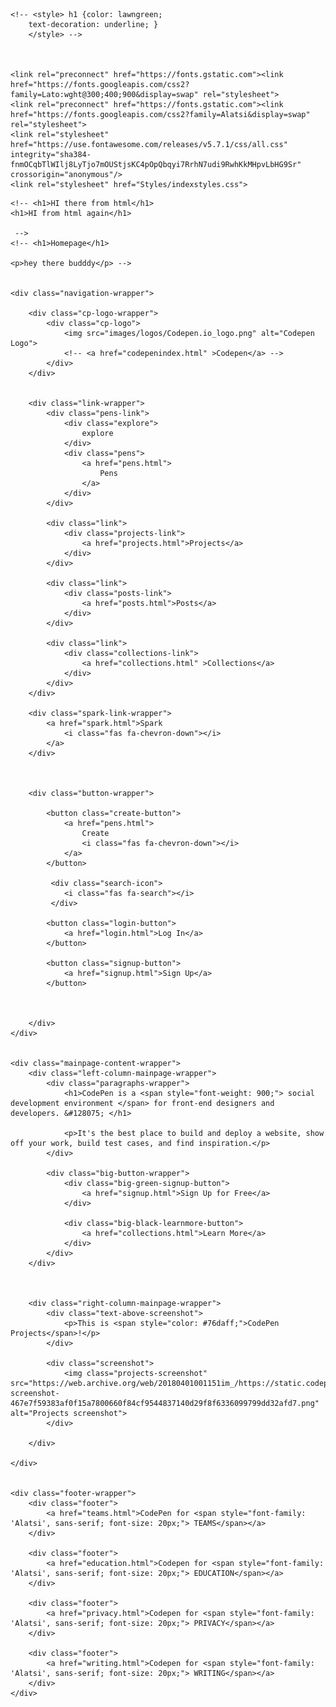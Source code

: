 <!DOCTYPE html>
<html lang="en">
<head>
    <meta charset="UTF-8">
    <meta name="viewport" content="width=device-width, initial-scale=1.0">
    <title>Homepage</title>



    <!-- <style> h1 {color: lawngreen;
        text-decoration: underline; }
        </style> -->

     
    
    <link rel="preconnect" href="https://fonts.gstatic.com"><link href="https://fonts.googleapis.com/css2?family=Lato:wght@300;400;900&display=swap" rel="stylesheet">
    <link rel="preconnect" href="https://fonts.gstatic.com"><link href="https://fonts.googleapis.com/css2?family=Alatsi&display=swap" rel="stylesheet">    
    <link rel="stylesheet" href="https://use.fontawesome.com/releases/v5.7.1/css/all.css" integrity="sha384-fnmOCqbTlWIlj8LyTjo7mOUStjsKC4pOpQbqyi7RrhN7udi9RwhKkMHpvLbHG9Sr" crossorigin="anonymous"/>
    <link rel="stylesheet" href="Styles/indexstyles.css">




   
    
</head>
<body>
    <!-- <h1 style= "color: blue;">HI there from html</h1> -->

    <!-- <h1>HI there from html</h1>
    <h1>HI from html again</h1>

     -->
    <!-- <h1>Homepage</h1>

    <p>hey there budddy</p> -->

    
    <div class="navigation-wrapper">
     
        <div class="cp-logo-wrapper">
            <div class="cp-logo">
                <img src="images/logos/Codepen.io_logo.png" alt="Codepen Logo">
                <!-- <a href="codepenindex.html" >Codepen</a> -->
            </div>
        </div>

        
        <div class="link-wrapper">
            <div class="pens-link">
                <div class="explore">
                    explore
                </div>
                <div class="pens">
                    <a href="pens.html">
                        Pens
                    </a>
                </div>
            </div>  

            <div class="link">
                <div class="projects-link">
                    <a href="projects.html">Projects</a>
                </div>
            </div>

            <div class="link">
                <div class="posts-link">
                    <a href="posts.html">Posts</a>
                </div>
            </div>

            <div class="link">
                <div class="collections-link">
                    <a href="collections.html" >Collections</a>
                </div>
            </div>
        </div>

        <div class="spark-link-wrapper">
            <a href="spark.html">Spark
                <i class="fas fa-chevron-down"></i>
            </a>
        </div>
        
        
    
        <div class="button-wrapper">

            <button class="create-button">
                <a href="pens.html">
                    Create
                    <i class="fas fa-chevron-down"></i>
                </a>
            </button>

             <div class="search-icon">
                <i class="fas fa-search"></i>
             </div>

            <button class="login-button">
                <a href="login.html">Log In</a>
            </button>

            <button class="signup-button">
                <a href="signup.html">Sign Up</a>
            </button>

        
           
        </div>  
    </div>

    
    <div class="mainpage-content-wrapper">
        <div class="left-column-mainpage-wrapper">
            <div class="paragraphs-wrapper">
                <h1>CodePen is a <span style="font-weight: 900;"> social development environment </span> for front-end designers and developers. &#128075; </h1>

                <p>It's the best place to build and deploy a website, show off your work, build test cases, and find inspiration.</p>
            </div>

            <div class="big-button-wrapper">
                <div class="big-green-signup-button">
                    <a href="signup.html">Sign Up for Free</a>
                </div>
    
                <div class="big-black-learnmore-button">
                    <a href="collections.html">Learn More</a>
                </div>
            </div>
        </div>   

        
        
        <div class="right-column-mainpage-wrapper">
            <div class="text-above-screenshot">
                <p>This is <span style="color: #76daff;">CodePen Projects</span>!</p>
            </div>

            <div class="screenshot">
                <img class="projects-screenshot" src="https://web.archive.org/web/20180401001151im_/https://static.codepen.io/assets/home/projects-screenshot-467e7f59383af0f15a7800660f84cf9544837140d29f8f6336099799dd32afd7.png" alt="Projects screenshot">
            </div>

        </div>

    </div>
    
   
    <div class="footer-wrapper">
        <div class="footer">
            <a href="teams.html">CodePen for <span style="font-family: 'Alatsi', sans-serif; font-size: 20px;"> TEAMS</span></a>
        </div>

        <div class="footer">
            <a href="education.html">Codepen for <span style="font-family: 'Alatsi', sans-serif; font-size: 20px;"> EDUCATION</span></a>  
        </div>  
        
        <div class="footer">
            <a href="privacy.html">Codepen for <span style="font-family: 'Alatsi', sans-serif; font-size: 20px;"> PRIVACY</span></a>
        </div>

        <div class="footer">
            <a href="writing.html">Codepen for <span style="font-family: 'Alatsi', sans-serif; font-size: 20px;"> WRITING</span></a>
        </div>
    </div>
    
</body>
</html>                     
